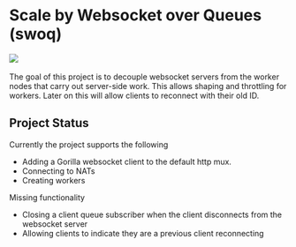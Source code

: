 # Scale by Websocket over Queues (swoq)
<a href="https://github.com/just1689/swoq/releases"><img src="https://img.shields.io/badge/version-alpha-blue" /></a>&nbsp;



The goal of this project is to decouple websocket servers from the worker nodes that carry out server-side work. This allows shaping and throttling for workers. Later on this will allow clients to reconnect with their old ID.


## Project Status

Currently the project supports the following
- Adding a Gorilla websocket client to the default http mux.
- Connecting to NATs
- Creating workers


Missing functionality
- Closing a client queue subscriber when the client disconnects from the websocket server
- Allowing clients to indicate they are a previous client reconnecting
